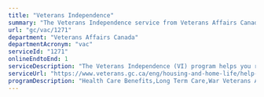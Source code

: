 ```yaml
---
title: "Veterans Independence"
summary: "The Veterans Independence service from Veterans Affairs Canada is available end-to-end online, according to the GC Service Inventory."
url: "gc/vac/1271"
department: "Veterans Affairs Canada"
departmentAcronym: "vac"
serviceId: "1271"
onlineEndtoEnd: 1
serviceDescription: "The Veterans Independence (VI) program helps you remain independent and self-sufficient in your home and your community. Depending on your circumstances and health needs you may qualify for financial assistance to obtain services such as grounds maintenance; housekeeping; personal care; access to nutrition; health and support services provided by a health professional."
serviceUrl: "https://www.veterans.gc.ca/eng/housing-and-home-life/help-at-home/veterans-independence-program"
programDescription: "Health Care Benefits,Long Term Care,War Veterans Allowance"
---
```

